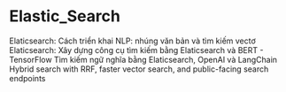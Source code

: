 # Elastic_Search

Elaticsearch: Cách triển khai NLP: nhúng văn bản và tìm kiếm vectơ
Elaticsearch: Xây dựng công cụ tìm kiếm bằng Elaticsearch và BERT - TensorFlow
Tìm kiếm ngữ nghĩa bằng Elaticsearch, OpenAI và LangChain
Hybrid search with RRF, faster vector search, and public-facing search endpoints
